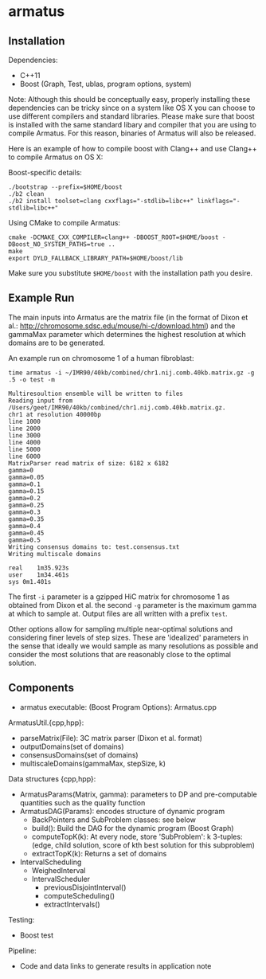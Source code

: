 armatus
=======

Installation
------------

Dependencies:

* C++11
* Boost (Graph, Test, ublas, program options, system)

Note: Although this should be conceptually easy, properly installing these dependencies can be tricky since on a system like OS X you can choose to use different compilers and standard libraries.  Please make sure that boost is installed with the same standard libary and compiler that you are using to compile Armatus. For this reason, binaries of Armatus will also be released.

Here is an example of how to compile boost with Clang++ and use Clang++ to compile Armatus on OS X:

Boost-specific details:

    ./bootstrap --prefix=$HOME/boost
    ./b2 clean
    ./b2 install toolset=clang cxxflags="-stdlib=libc++" linkflags="-stdlib=libc++"

Using CMake to compile Armatus:

    cmake -DCMAKE_CXX_COMPILER=clang++ -DBOOST_ROOT=$HOME/boost -DBoost_NO_SYSTEM_PATHS=true ..
    make
    export DYLD_FALLBACK_LIBRARY_PATH=$HOME/boost/lib

Make sure you substitute `$HOME/boost` with the installation path you desire.

Example Run
-----------

The main inputs into Armatus are the matrix file (in the format of Dixon et al.: http://chromosome.sdsc.edu/mouse/hi-c/download.html) and the gammaMax parameter which determines the highest resolution at which domains are to be generated.

An example run on chromosome 1 of a human fibroblast:

    time armatus -i ~/IMR90/40kb/combined/chr1.nij.comb.40kb.matrix.gz -g .5 -o test -m

    Multiresoultion ensemble will be written to files
    Reading input from /Users/geet/IMR90/40kb/combined/chr1.nij.comb.40kb.matrix.gz.
    chr1 at resolution 40000bp
    line 1000
    line 2000
    line 3000
    line 4000
    line 5000
    line 6000
    MatrixParser read matrix of size: 6182 x 6182
    gamma=0
    gamma=0.05
    gamma=0.1
    gamma=0.15
    gamma=0.2
    gamma=0.25
    gamma=0.3
    gamma=0.35
    gamma=0.4
    gamma=0.45
    gamma=0.5
    Writing consensus domains to: test.consensus.txt
    Writing multiscale domains

    real    1m35.923s
    user    1m34.461s
    sys 0m1.401s

The first `-i` parameter is a gzipped HiC matrix for chromosome 1 as obtained from Dixon et al. the second `-g` parameter is the maximum gamma at which to sample at.  Output files are all written with a prefix `test`.

Other options allow for sampling multiple near-optimal solutions and considering finer levels of step sizes. These are 'idealized' parameters in the sense that ideally we would sample as many resolutions as possible and consider the most solutions that are reasonably close to the optimal solution.

Components
----------

* armatus executable: (Boost Program Options): Armatus.cpp

ArmatusUtil.{cpp,hpp}:

* parseMatrix(File): 3C matrix parser (Dixon et al. format)
* outputDomains(set of domains)
* consensusDomains(set of domains)
* multiscaleDomains(gammaMax, stepSize, k)

Data structures {cpp,hpp}:

* ArmatusParams(Matrix, gamma): parameters to DP and pre-computable quantities such as the quality function
* ArmatusDAG(Params): encodes structure of dynamic program
    * BackPointers and SubProblem classes: see below
    * build(): Build the DAG for the dynamic program (Boost Graph)
    * computeTopK(k): At every node, store 'SubProblem': k 3-tuples: (edge, child solution, score of kth best solution for this subproblem)
    * extractTopK(k): Returns a set of domains
* IntervalScheduling
    * WeighedInterval
    * IntervalScheduler
        * previousDisjointInterval()
        * computeScheduling()
        * extractIntervals()

Testing:

* Boost test

Pipeline:

* Code and data links to generate results in application note